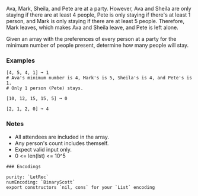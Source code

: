 Ava, Mark, Sheila, and Pete are at a party. However, Ava and Sheila are only staying if there are at least 4 people, Pete is only staying if there's at least 1 person, and Mark is only staying if there are at least 5 people. Therefore, Mark leaves, which makes Ava and Sheila leave, and Pete is left alone.

Given an array with the preferences of every person at a party for the minimum number of people present, determine how many people will stay.

### Examples

```
[4, 5, 4, 1] ➞ 1
# Ava's minimum number is 4, Mark's is 5, Sheila's is 4, and Pete's is 1.
# Only 1 person (Pete) stays.

[10, 12, 15, 15, 5] ➞ 0

[2, 1, 2, 0] ➞ 4
```

### Notes

- All attendees are included in the array.
- Any person's count includes themself.
- Expect valid input only.
- 0 <= len(lst) <= 10^5

~~~if:lambdacalc
### Encodings

purity: `LetRec`  
numEncoding: `BinaryScott`  
export constructors `nil, cons` for your `List` encoding  
~~~